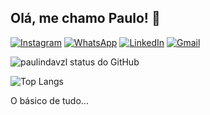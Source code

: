 ## Olá, me chamo Paulo! 👋

[![Instagram](https://img.shields.io/badge/Instagram-E4405F?style=for-the-badge&logo=instagram&logoColor=white)](https://www.instagram.com/paulindavzl?igsh=MWo5eWFrZWsxd2xxYQ==)
[![WhatsApp](https://img.shields.io/badge/WhatsApp-25D366?style=for-the-badge&logo=whatsapp&logoColor=white)](https://wa.me/5598970164577?text=Olá,%20%5FPaulo%5F%21%20Vim%20pelo%20%2AGithub%2A%21%20%F0%9F%91%8B)
[![LinkedIn](https://img.shields.io/badge/LinkedIn-0077B5?style=for-the-badge&logo=linkedin&logoColor=white)](https://www.linkedin.com/in/paulo-chaves-51b77430a?utm_source=share&utm_campaign=share_via&utm_content=profile&utm_medium=android_app)
[![Gmail](https://img.shields.io/badge/Gmail-D14836?style=for-the-badge&logo=gmail&logoColor=white)](mailto:paulochz01@gmail.com?subject=&body=)

![paulindavzl status do GitHub](https://github-readme-stats.vercel.app/api?username=paulindavzl&show_icons=true&theme=dark)

![Top Langs](https://github-readme-stats.vercel.app/api/top-langs/?username=paulindavzl&hide_progress=true)

O básico de tudo...
